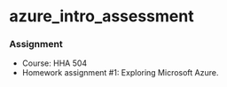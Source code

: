 # azure_intro_assessment

### Assignment
- Course: HHA 504
- Homework assignment #1: Exploring Microsoft Azure.
